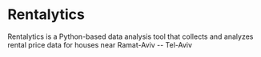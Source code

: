 # Rentalytics
Rentalytics is a Python-based data analysis tool that collects and analyzes rental price data for houses near Ramat-Aviv -- Tel-Aviv
